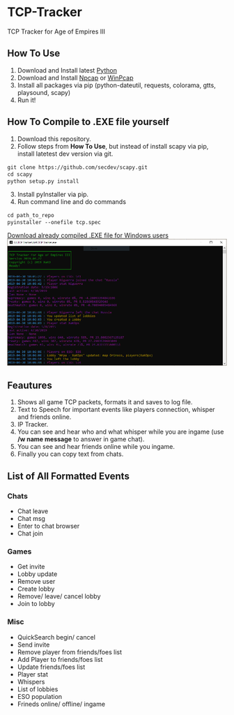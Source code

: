 # TCP-Tracker
TCP Tracker for Age of Empires III

## How To Use

1. Download and Install latest [Python](https://www.python.org/downloads/)
2. Download and Install [Npcap](https://nmap.org/npcap/) or [WinPcap](https://www.winpcap.org/install/)
3. Install all packages via pip (python-dateutil, requests, colorama, gtts, playsound, scapy)
4. Run it!

## How To Compile to .EXE file yourself

1. Download this repository.
2. Follow steps from **How To Use**, but instead of install scapy via pip, install latetest dev version via git.
```
git clone https://github.com/secdev/scapy.git
cd scapy
python setup.py install
```  
3. Install pyInstaller via pip.
4. Run command line and do commands
```
cd path_to_repo
pyinstaller --onefile tcp.spec
```
[Download already compiled .EXE file for Windows users](https://github.com/XaKOps/TCP-Tracker/blob/master/TCP%20Tracker.exe)
![Screenshot](Screenshot.PNG)

## Feautures

1. Shows all game TCP packets, formats it and saves to log file.
2. Text to Speech for important events like players connection, whisper and friends online.
3. IP Tracker.
4. You can see and hear who and what whisper while you are ingame (use **/w name message** to answer in game chat).
5. You can see and hear friends online while you ingame.
6. Finally you can copy text from chats.

## List of All Formatted Events
### Chats
* Chat leave
* Chat msg
* Enter to chat browser
* Chat join

### Games
* Get invite
* Lobby update
* Remove user
* Create lobby
* Remove/ leave/ cancel lobby
* Join to lobby

### Misc
* QuickSearch begin/ cancel
* Send invite
* Remove player from friends/foes list
* Add Player to friends/foes list
* Update friends/foes list
* Player stat
* Whispers
* List of lobbies
* ESO population
* Frineds online/ offline/ ingame
